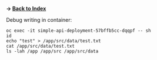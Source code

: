 
**-> [Back to Index](./README.md)**


Debug writing in container:
```
oc exec -it simple-api-deployment-57bffb5cc-dqqpf -- sh
id
echo "test" > /app/src/data/test.txt
cat /app/src/data/test.txt
ls -lah /app /app/src /app/src/data
```